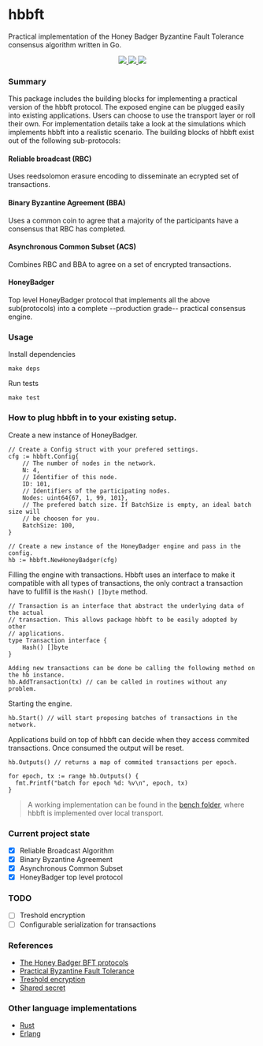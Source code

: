# hbbft
Practical implementation of the Honey Badger Byzantine Fault Tolerance consensus algorithm written in Go.

<p align="center">
  <a href="https://github.com/anthdm/hbbft/releases">
    <img src="https://img.shields.io/github/tag/anthdm/hbbft.svg?style=flat">
  </a>
  <a href="https://circleci.com/gh/anthdm/hbbft/tree/master">
    <img src="https://circleci.com/gh/anthdm/hbbft/tree/master.svg?style=shield">
  </a>
  <a href="https://goreportcard.com/report/github.com/anthdm/hbbft">
    <img src="https://goreportcard.com/badge/github.com/anthdm/hbbft">
  </a>
</p>

### Summary
This package includes the building blocks for implementing a practical version of the hbbft protocol. The exposed engine can be plugged easily into existing applications. Users can choose to use the transport layer or roll their own. For implementation details take a look at the simulations which implements hbbft into a realistic scenario. The building blocks of hbbft exist out of the following sub-protocols: 

#### Reliable broadcast (RBC)
Uses reedsolomon erasure encoding to disseminate an ecrypted set of transactions.

#### Binary Byzantine Agreement (BBA)
Uses a common coin to agree that a majority of the participants have a consensus that RBC has completed. 

#### Asynchronous Common Subset (ACS)
Combines RBC and BBA to agree on a set of encrypted transactions.

#### HoneyBadger
Top level HoneyBadger protocol that implements all the above sub(protocols) into a complete --production grade-- practical consensus engine. 

### Usage
Install dependencies
```
make deps
```

Run tests
```
make test
```

### How to plug hbbft in to your existing setup. 
Create a new instance of HoneyBadger.
```
// Create a Config struct with your prefered settings.
cfg := hbbft.Config{
    // The number of nodes in the network.
    N: 4,
    // Identifier of this node.
    ID: 101,
    // Identifiers of the participating nodes. 
    Nodes: uint64{67, 1, 99, 101},
    // The prefered batch size. If BatchSize is empty, an ideal batch size will
    // be choosen for you.
    BatchSize: 100,
}

// Create a new instance of the HoneyBadger engine and pass in the config.
hb := hbbft.NewHoneyBadger(cfg)
```

Filling the engine with transactions. Hbbft uses an interface to make it compatible with all types of transactions, the only contract a transaction have to fullfill is the `Hash() []byte` method.
```
// Transaction is an interface that abstract the underlying data of the actual
// transaction. This allows package hbbft to be easily adopted by other
// applications.
type Transaction interface {
	Hash() []byte
}

Adding new transactions can be done be calling the following method on the hb instance.
hb.AddTransaction(tx) // can be called in routines without any problem.
```

Starting the engine.
```
hb.Start() // will start proposing batches of transactions in the network. 
```

Applications build on top of hbbft can decide when they access commited transactions. Once consumed the output will be reset.
```
hb.Outputs() // returns a map of commited transactions per epoch.

for epoch, tx := range hb.Outputs() {
  fmt.Printf("batch for epoch %d: %v\n", epoch, tx)
}
```

>A working implementation can be found in the [bench folder](https://github.com/anthdm/hbbft/tree/master/bench), where hbbft is implemented over local transport.

### Current project state
- [x] Reliable Broadcast Algorithm
- [x] Binary Byzantine Agreement
- [x] Asynchronous Common Subset 
- [x] HoneyBadger top level protocol 

### TODO
- [ ] Treshold encryption
- [ ] Configurable serialization for transactions 

### References
- [The Honey Badger BFT protocols](https://eprint.iacr.org/2016/199.pdf)
- [Practical Byzantine Fault Tolerance](http://pmg.csail.mit.edu/papers/osdi99.pdf)
- [Treshold encryption](https://en.wikipedia.org/wiki/Threshold_cryptosystem)
- [Shared secret](https://en.wikipedia.org/wiki/Shared_secret)

### Other language implementations
- [Rust](https://github.com/poanetwork/hbbft)
- [Erlang](https://github.com/helium/erlang-hbbft)

